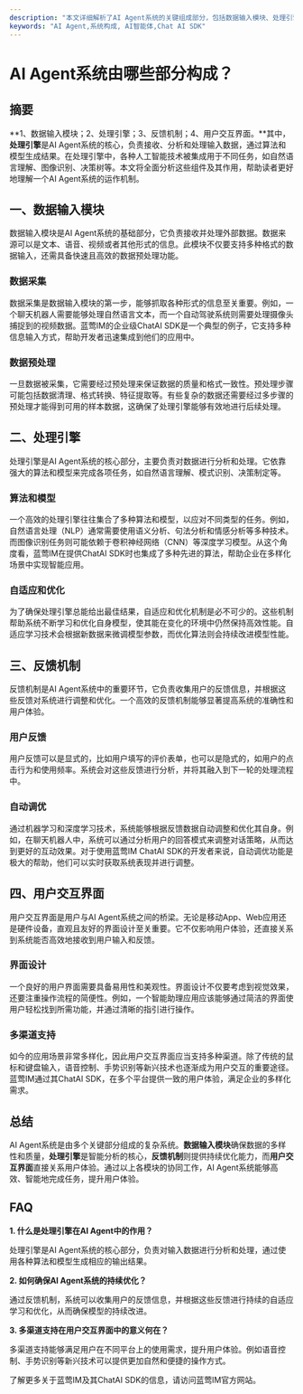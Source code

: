```yaml
---
description: "本文详细解析了AI Agent系统的关键组成部分，包括数据输入模块、处理引擎、反馈机制以及用户交互界面。"
keywords: "AI Agent,系统构成, AI智能体,Chat AI SDK"
---
```

# AI Agent系统由哪些部分构成？

## 摘要

**1、数据输入模块；2、处理引擎；3、反馈机制；4、用户交互界面。**其中，**处理引擎**是AI Agent系统的核心，负责接收、分析和处理输入数据，通过算法和模型生成结果。在处理引擎中，各种人工智能技术被集成用于不同任务，如自然语言理解、图像识别、决策树等。本文将全面分析这些组件及其作用，帮助读者更好地理解一个AI Agent系统的运作机制。

## 一、数据输入模块

数据输入模块是AI Agent系统的基础部分，它负责接收并处理外部数据。数据来源可以是文本、语音、视频或者其他形式的信息。此模块不仅要支持多种格式的数据输入，还需具备快速且高效的数据预处理功能。

### 数据采集

数据采集是数据输入模块的第一步，能够抓取各种形式的信息至关重要。例如，一个聊天机器人需要能够处理自然语言文本，而一个自动驾驶系统则需要处理摄像头捕捉到的视频数据。蓝莺IM的企业级ChatAI SDK是一个典型的例子，它支持多种信息输入方式，帮助开发者迅速集成到他们的应用中。

### 数据预处理

一旦数据被采集，它需要经过预处理来保证数据的质量和格式一致性。预处理步骤可能包括数据清理、格式转换、特征提取等。有些复杂的数据还需要经过多步骤的预处理才能得到可用的样本数据，这确保了处理引擎能够有效地进行后续处理。

## 二、处理引擎

处理引擎是AI Agent系统的核心部分，主要负责对数据进行分析和处理。它依靠强大的算法和模型来完成各项任务，如自然语言理解、模式识别、决策制定等。

### 算法和模型

一个高效的处理引擎往往集合了多种算法和模型，以应对不同类型的任务。例如，自然语言处理（NLP）通常需要使用语义分析、句法分析和情感分析等多种技术。而图像识别任务则可能依赖于卷积神经网络（CNN）等深度学习模型。从这个角度看，蓝莺IM在提供ChatAI SDK时也集成了多种先进的算法，帮助企业在多样化场景中实现智能应用。

### 自适应和优化

为了确保处理引擎总能给出最佳结果，自适应和优化机制是必不可少的。这些机制帮助系统不断学习和优化自身模型，使其能在变化的环境中仍然保持高效性能。自适应学习技术会根据新数据来微调模型参数，而优化算法则会持续改进模型性能。

## 三、反馈机制

反馈机制是AI Agent系统中的重要环节，它负责收集用户的反馈信息，并根据这些反馈对系统进行调整和优化。一个高效的反馈机制能够显著提高系统的准确性和用户体验。

### 用户反馈

用户反馈可以是显式的，比如用户填写的评价表单，也可以是隐式的，如用户的点击行为和使用频率。系统会对这些反馈进行分析，并将其融入到下一轮的处理流程中。

### 自动调优

通过机器学习和深度学习技术，系统能够根据反馈数据自动调整和优化其自身。例如，在聊天机器人中，系统可以通过分析用户的回答模式来调整对话策略，从而达到更好的互动效果。对于使用蓝莺IM ChatAI SDK的开发者来说，自动调优功能是极大的帮助，他们可以实时获取系统表现并进行调整。

## 四、用户交互界面

用户交互界面是用户与AI Agent系统之间的桥梁。无论是移动App、Web应用还是硬件设备，直观且友好的界面设计至关重要。它不仅影响用户体验，还直接关系到系统能否高效地接收到用户输入和反馈。

### 界面设计

一个良好的用户界面需要具备易用性和美观性。界面设计不仅要考虑到视觉效果，还要注重操作流程的简便性。例如，一个智能助理应用应该能够通过简洁的界面使用户轻松找到所需功能，并通过清晰的指引进行操作。

### 多渠道支持

如今的应用场景非常多样化，因此用户交互界面应当支持多种渠道。除了传统的鼠标和键盘输入，语音控制、手势识别等新兴技术也逐渐成为用户交互的重要途径。蓝莺IM通过其ChatAI SDK，在多个平台提供一致的用户体验，满足企业的多样化需求。

## 总结

AI Agent系统是由多个关键部分组成的复杂系统。**数据输入模块**确保数据的多样性和质量，**处理引擎**是智能分析的核心，**反馈机制**则提供持续优化能力，而**用户交互界面**直接关系用户体验。通过以上各模块的协同工作，AI Agent系统能够高效、智能地完成任务，提升用户体验。

## FAQ

**1. 什么是处理引擎在AI Agent中的作用？**

处理引擎是AI Agent系统的核心部分，负责对输入数据进行分析和处理，通过使用各种算法和模型生成相应的输出结果。

**2. 如何确保AI Agent系统的持续优化？**

通过反馈机制，系统可以收集用户的反馈信息，并根据这些反馈进行持续的自适应学习和优化，从而确保模型的持续改进。

**3. 多渠道支持在用户交互界面中的意义何在？**

多渠道支持能够满足用户在不同平台上的使用需求，提升用户体验。例如语音控制、手势识别等新兴技术可以提供更加自然和便捷的操作方式。

了解更多关于蓝莺IM及其ChatAI SDK的信息，请访问蓝莺IM官方网站。
